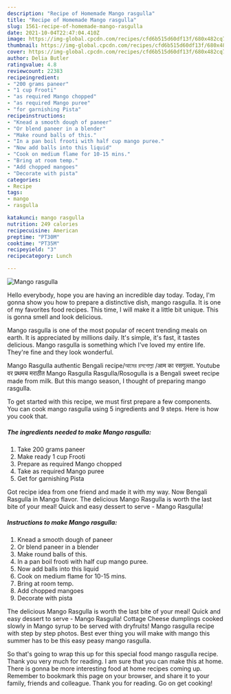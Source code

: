 ```yaml
---
description: "Recipe of Homemade Mango rasgulla"
title: "Recipe of Homemade Mango rasgulla"
slug: 1561-recipe-of-homemade-mango-rasgulla
date: 2021-10-04T22:47:04.410Z
image: https://img-global.cpcdn.com/recipes/cfd6b515d60df13f/680x482cq70/mango-rasgulla-recipe-main-photo.jpg
thumbnail: https://img-global.cpcdn.com/recipes/cfd6b515d60df13f/680x482cq70/mango-rasgulla-recipe-main-photo.jpg
cover: https://img-global.cpcdn.com/recipes/cfd6b515d60df13f/680x482cq70/mango-rasgulla-recipe-main-photo.jpg
author: Delia Butler
ratingvalue: 4.8
reviewcount: 22383
recipeingredient:
- "200 grams paneer"
- "1 cup Frooti"
- "as required Mango chopped"
- "as required Mango puree"
- "for garnishing Pista"
recipeinstructions:
- "Knead a smooth dough of paneer"
- "Or blend paneer in a blender"
- "Make round balls of this."
- "In a pan boil frooti with half cup mango puree."
- "Now add balls into this liquid"
- "Cook on medium flame for 10-15 mins."
- "Bring at room temp."
- "Add chopped mangoes"
- "Decorate with pista"
categories:
- Recipe
tags:
- mango
- rasgulla

katakunci: mango rasgulla 
nutrition: 249 calories
recipecuisine: American
preptime: "PT30M"
cooktime: "PT35M"
recipeyield: "3"
recipecategory: Lunch

---
```



![Mango rasgulla](https://img-global.cpcdn.com/recipes/cfd6b515d60df13f/680x482cq70/mango-rasgulla-recipe-main-photo.jpg)

Hello everybody, hope you are having an incredible day today. Today, I'm gonna show you how to prepare a distinctive dish, mango rasgulla. It is one of my favorites food recipes. This time, I will make it a little bit unique. This is gonna smell and look delicious.

Mango rasgulla is one of the most popular of recent trending meals on earth. It is appreciated by millions daily. It's simple, it's fast, it tastes delicious. Mango rasgulla is something which I've loved my entire life. They're fine and they look wonderful.

Mango Rasgulla authentic Bengali recipe/আমের রসগোল্লা /आम का रसगुल्ला. Youtube वर प्रथमच मराठीत Mango Rasgulla Rasgulla/Rosogulla is a Bengali sweet recipe made from milk. But this mango season, I thought of preparing mango rasgulla.


To get started with this recipe, we must first prepare a few components. You can cook mango rasgulla using 5 ingredients and 9 steps. Here is how you cook that.

<!--inarticleads1-->

##### The ingredients needed to make Mango rasgulla:

1. Take 200 grams paneer
1. Make ready 1 cup Frooti
1. Prepare as required Mango chopped
1. Take as required Mango puree
1. Get for garnishing Pista


Got recipe idea from one friend and made it with my way. Now Bengali Rasgulla in Mango flavor. The delicious Mango Rasgulla is worth the last bite of your meal! Quick and easy dessert to serve - Mango Rasgulla! 

<!--inarticleads2-->

##### Instructions to make Mango rasgulla:

1. Knead a smooth dough of paneer
1. Or blend paneer in a blender
1. Make round balls of this.
1. In a pan boil frooti with half cup mango puree.
1. Now add balls into this liquid
1. Cook on medium flame for 10-15 mins.
1. Bring at room temp.
1. Add chopped mangoes
1. Decorate with pista


The delicious Mango Rasgulla is worth the last bite of your meal! Quick and easy dessert to serve - Mango Rasgulla! Cottage Cheese dumplings cooked slowly in Mango syrup to be served with dryfruits! Mango rasgulla recipe with step by step photos. Best ever thing you will make with mango this summer has to be this easy peasy mango rasgulla. 

So that's going to wrap this up for this special food mango rasgulla recipe. Thank you very much for reading. I am sure that you can make this at home. There is gonna be more interesting food at home recipes coming up. Remember to bookmark this page on your browser, and share it to your family, friends and colleague. Thank you for reading. Go on get cooking!
